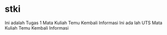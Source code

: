 # stki
Ini adalah Tugas 1 Mata Kuliah Temu Kembali Informasi
Ini ada lah UTS Mata Kuliah  Temu Kembali Informasi
